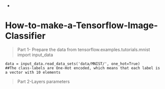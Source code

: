 
* 

# How-to-make-a-Tensorflow-Image-Classifier

>Part 1- Prepare the data 
from tensorflow.examples.tutorials.mnist import input_data
```
data = input_data.read_data_sets('data/MNIST/', one_hot=True)
##The class-labels are One-Hot encoded, which means that each label is a vector with 10 elements
```

>Part 2-Layers parameters  
